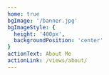 ```yaml
---
home: true
bgImage: '/banner.jpg'
bgImageStyle: {
  height: '400px',
  backgroundPosition: 'center'
}
actionText: About Me
actionLink: /views/about/
---
```

